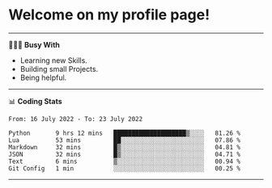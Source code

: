 # Welcome on my profile page!
<!-- print(("dralla"[::-1]+"s").capitalize()) -->

---
👨🏻‍💻 **Busy With**
* Learning new Skills.
* Building small Projects.
* Being helpful.

---
📊 **Coding Stats**
<!--START_SECTION:waka-->

```text
From: 16 July 2022 - To: 23 July 2022

Python       9 hrs 12 mins   ████████████████████▒░░░░   81.26 %
Lua          53 mins         ██░░░░░░░░░░░░░░░░░░░░░░░   07.86 %
Markdown     32 mins         █▒░░░░░░░░░░░░░░░░░░░░░░░   04.81 %
JSON         32 mins         █▒░░░░░░░░░░░░░░░░░░░░░░░   04.71 %
Text         6 mins          ▒░░░░░░░░░░░░░░░░░░░░░░░░   00.94 %
Git Config   1 min           ░░░░░░░░░░░░░░░░░░░░░░░░░   00.25 %
```

<!--END_SECTION:waka-->
---
